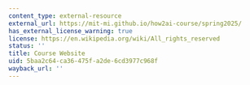 ```yaml
---
content_type: external-resource
external_url: https://mit-mi.github.io/how2ai-course/spring2025/
has_external_license_warning: true
license: https://en.wikipedia.org/wiki/All_rights_reserved
status: ''
title: Course Website
uid: 5baa2c64-ca36-475f-a2de-6cd3977c968f
wayback_url: ''
---
```

